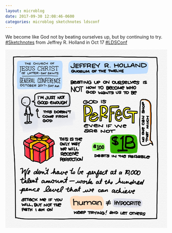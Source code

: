 ```yaml
---
layout: microblog
date: 2017-09-30 12:08:46-0600
categories: microblog sketchnotes ldsconf
---
```

We become like God not by beating ourselves up, but by continuing to try. [#Sketchnotes](/categories/sketchnotes) from Jeffrey R. Holland in Oct 17 [#LDSConf](/categories/ldsconf)

![Elder Holland Conference Sketchnotes](/images/microblog/201709301208.jpg)
